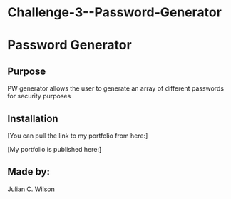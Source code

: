 # Challenge-3--Password-Generator
# Password Generator

## Purpose

PW generator allows the user to generate an array of different
passwords for security purposes

## Installation

[You can pull the link to my portfolio from here:]

[My portfolio is published here:]

## Made by:

Julian C. Wilson